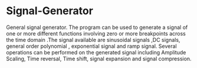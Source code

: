 # Signal-Generator
General signal generator. The program can be used to generate a signal of one or more different functions involving zero or more breakpoints across the time domain .The signal available are sinusoidal signals ,DC signals, general order polynomial , exponential signal and ramp signal. Several  operations can be performed on the generated signal including  Amplitude Scaling, Time reversal, Time shift, signal expansion and signal compression. 
